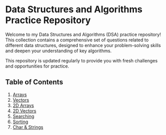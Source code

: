 # Data Structures and Algorithms Practice Repository

Welcome to my Data Structures and Algorithms (DSA) practice repository! This collection contains a comprehensive set of questions related to different data structures, designed to enhance your problem-solving skills and deepen your understanding of key algorithms.

This repository is updated regularly to provide you with fresh challenges and opportunities for practice.

## Table of Contents

1. [Arrays](#arrays)
2. [Vectors](#vectors)
3. [2D Arrays](#2d-arrays)
4. [2D Vectors](#2d-vectors)
5. [Searching](#searching)
6. [Sorting](#sorting)
7. [Char & Strings](#char&Strings)


